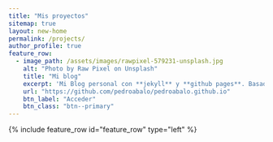 ```yaml
---
title: "Mis proyectos"
sitemap: true
layout: new-home
permalink: /projects/
author_profile: true
feature_row:
  - image_path: /assets/images/rawpixel-579231-unsplash.jpg
    alt: "Photo by Raw Pixel on Unsplash"
    title: "Mi blog"
    excerpt: 'Mi Blog personal con **jekyll** y **github pages**. Basado en el tema de **minimal mistakes**. La seguridad la he implementado a través de **cloudfare**'
    url: "https://github.com/pedroabalo/pedroabalo.github.io"
    btn_label: "Acceder"
    btn_class: "btn--primary"
---
```



{% include feature_row id="feature_row" type="left" %}